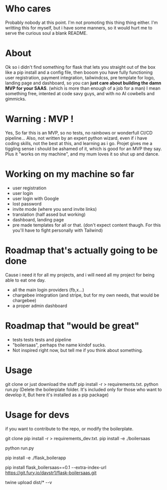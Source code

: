 

# Who cares
Probably nobody at this point. I'm not promoting this thing thing either.
I'm writting this for myself, but i have some manners, so it would hurt me to serve the curious soul a blank README.

# About
Ok so i didn't find something for flask that lets you straight out of the box like a pip install and a config file,
then booom you have fully functioning user registration, payment integration, tailwindcss, pre template for logo, landing page and dashboard, so you can **just care about building the damn MVP for your SAAS**. (which is more than enough of a job for a man)
I mean something free, intented at code savy guys, and with no AI cowbells and gimmicks.


# Warning : MVP !

Yes, So far this is an MVP, so no tests, no rainbows or wonderfull CI/CD pipeline...
Also, not written by an expert python wizard, even if i have coding skills, not the best at this, and learning as i go.
Projet gives me a tiggling sense i should be ashamed of it, which is good for an MVP they say.
Plus it "works on my machine", and my mum loves it so shut up and dance.

# Working on my machine so far
- user registration
- user login
- user login with Google
- lost password
- invite mode (where you send invite links)
- translation (half assed but working)
- dashboard, landing page
- pre made templates for all or that. (don't expect content thaugh. For this you'll have to fight personally with Tailwind)

# Roadmap that's actually going to be done
Cause i need it for all my projects, and i will need all my project for being able to eat one day.
- all the main login providers (fb,x...)
- chargebee integration (and stripe, but for my own needs, that would be chargebee)
- a proper admin dashboard

# Roadmap that "would be great"
- tests tests tests and pipeline
- "boilersaas", perhaps the name kindof sucks.
- Not inspired right now, but tell me if you think about something.

# Usage
git clone or just download the stuff
pip install -r > requirements.txt.
python run.py
(Delete the boilerplate folder. It's included only for those who want to develop it, But here it's installed as a pip package)

# Usage for devs
if you want to contribute to the repo, or modify the boilerplate.

git clone 
pip install -r > requirements_dev.txt.
pip install -e ./boilersaas

python run.py








pip install -e ./flask_boilerapp

pip install flask_boilersaas==0.1 --extra-index-url https://git.fury.io/davstr1/flask-boilersaas.git


twine upload dist/* --v   